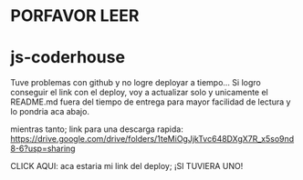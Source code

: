 <H1>PORFAVOR LEER</H1>

# js-coderhouse

Tuve problemas con github y no logre deployar a tiempo...
Si logro conseguir el link con el deploy, voy a actualizar solo y unicamente el README.md fuera del tiempo de entrega para mayor facilidad de lectura y lo pondria aca abajo. 

mientras tanto; link para una descarga rapida: https://drive.google.com/drive/folders/1teMiOgJjkTvc648DXgX7R_x5so9nd8-6?usp=sharing


CLICK AQUI: aca estaria mi link del deploy; ¡SI TUVIERA UNO!
